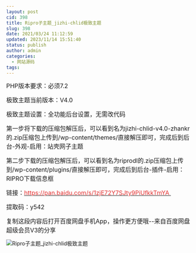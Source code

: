 ```yaml
---
layout: post
cid: 398
title: Ripro子主题_jizhi-chlid极致主题
slug: 398
date: 2021/03/24 11:12:59
updated: 2023/11/14 15:51:40
status: publish
author: admin
categories: 
  - 网站源码
tags: 
---
```



<div alt="潮男心博客 www.cnx0.com">
	<p>
		<span style="font-size:16px;">PHP版本要求：必须7.2</span> 
	</p>
	<p>
		<span style="font-size:16px;">极致主题当前版本：V4.0</span> 
	</p>
	<p>
		<span style="font-size:16px;">极致主题设置：全功能后台设置，无需改代码</span> 
	</p>
	<p>
		<span style="font-size:16px;">第一步将下载的压缩包解压后，可以看到名为jizhi-chlid-v4.0-zhankr的.zip压缩包上传到/wp-content/themes/直接解压即可，完成后到后台-外观-启用：站壳网子主题</span> 
	</p>
	<p>
		<span style="font-size:16px;">第二步下载的压缩包解压后，可以看到名为riprodl的.zip压缩包上传到/wp-content/plugins/直接解压即可，完成后到后台-插件-启用：RIPRO下载信息框</span> 
	</p>
	<p>
		<span style="font-size:16px;">链接：</span><a target="_blank" href="https://pan.baidu.com/s/1zjE72Y7SJty9PiUfkkTmYA"><span style="color:#E53333;font-size:16px;">https://pan.baidu.com/s/1zjE72Y7SJty9PiUfkkTmYA&nbsp;</span></a> 
	</p>
	<p>
		<span style="font-size:16px;">提取码：y542&nbsp;</span> 
	</p>
	<p>
		<span style="font-size:16px;">复制这段内容后打开百度网盘手机App，操作更方便哦--来自百度网盘超级会员V3的分享</span> 
	</p>
	<p>
		<img src="https://www.kjsv.com/download/image/2021/03/23/20210323200151_324972.png" alt="Ripro子主题_jizhi-chlid极致主题" title="Ripro子主题_jizhi-chlid极致主题" align="" /> 
	</p>
</div>